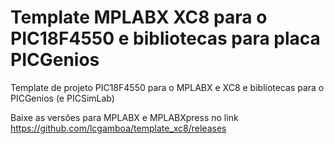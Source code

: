 # Template MPLABX XC8 para o PIC18F4550 e bibliotecas para placa PICGenios

Template de projeto PIC18F4550 para o MPLABX e XC8 e bibliotecas para o PICGenios (e PICSimLab)

Baixe as versões para MPLABX e MPLABXpress no link https://github.com/lcgamboa/template_xc8/releases
